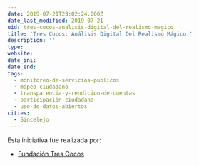 ```yaml
---
date: 2019-07-21T23:02:24.000Z
date_last_modified: 2019-07-21
uid: tres-cocos-analisis-digital-del-realismo-magico
title: 'Tres Cocos: Análisis Digital Del Realismo Mágico.'
description: ''
type: 
website: 
date_ini: 
date_end: 
tags:
  - monitoreo-de-servicios-publicos
  - mapeo-ciudadano
  - transparencia-y-rendicion-de-cuentas
  - participación-ciudadana
  - uso-de-datos-abiertos
cities: 
  - Sincelejo
---
```


Esta iniciativa fue realizada por:

- [Fundación Tres Cocos](/organizaciones/fundacion-tres-cocos)
